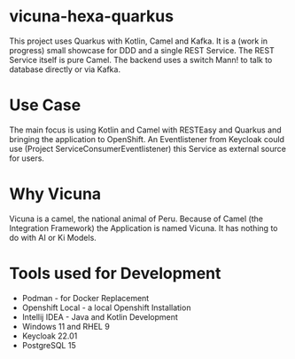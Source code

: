 # vicuna-hexa-quarkus

This project uses Quarkus with Kotlin, Camel and Kafka. It is a (work in progress) small showcase for DDD 
and a single REST Service. The REST Service itself is pure Camel. The backend uses a switch Mann! to talk to database 
directly or via Kafka.

# Use Case
The main focus is using Kotlin and Camel with RESTEasy and Quarkus and bringing the application to OpenShift. An Eventlistener from Keycloak 
could use (Project ServiceConsumerEventlistener) this Service as external source for users.

# Why Vicuna
Vicuna is a camel, the national animal of Peru. Because of Camel (the Integration Framework) the Application is named Vicuna. It has nothing to do with AI or Ki Models.

# Tools used for Development
- Podman - for Docker Replacement
- Openshift Local - a local Openshift Installation
- Intellij IDEA - Java and Kotlin Development
- Windows 11 and RHEL 9
- Keycloak 22.01
- PostgreSQL 15



